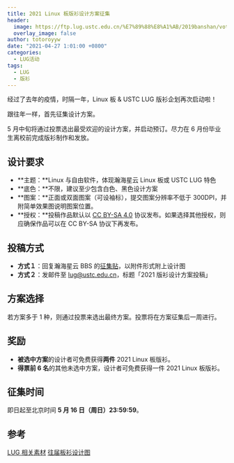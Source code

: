```yaml
---
title: 2021 Linux 板版衫设计方案征集
header:
  image: https://ftp.lug.ustc.edu.cn/%E7%89%88%E8%A1%AB/2019banshan/voting/candidate5/LUG%E7%89%88%E8%A1%AB%E8%AE%BE%E8%AE%A1%E6%8A%95%E7%A8%BF.png
  overlay_image: false
author: totoroyyw
date: "2021-04-27 1:01:00 +0800"
categories:
  - LUG活动
tags:
  - LUG
  - 版衫
---
```


经过了去年的疫情，时隔一年，Linux 板 & USTC LUG 版衫企划再次启动啦！

跟往年一样，首先征集设计方案。

5 月中旬将通过投票选出最受欢迎的设计方案，并启动预订。尽力在 6 月份毕业生离校前完成版衫制作和发放。

## 设计要求

- **主题：**Linux 与自由软件，体现瀚海星云 Linux 板或 USTC LUG 特色
- **底色：**不限，建议至少包含白色、黑色设计方案
- **图案：**正面或双面图案（可设袖标），提交图案分辨率不低于 300DPI，并附简单效果图说明图案位置。
- **授权：**投稿作品默认以 [CC BY-SA 4.0](https://creativecommons.org/licenses/by-sa/4.0/) 协议发布。如果选择其他授权，则应确保作品可以在 CC BY-SA 协议下再发布。

## 投稿方式

- **方式１**：回复瀚海星云 BBS 的[征集贴](https://bbs.ustc.edu.cn/cgi/bbscon?bn=Linux&fn=M6087D60B&num=20000)，以附件形式附上设计图
- **方式２**：发邮件至 [lug@ustc.edu.cn](mailto:lug@ustc.edu.cn)，标题「2021 版衫设计方案投稿」

## 方案选择

若方案多于 1 种，则通过投票来选出最终方案。投票将在方案征集后一周进行。

## 奖励

- **被选中方案**的设计者可免费获得**两件** 2021 Linux 板版衫。
- **得票前 6 名**的其他未选中方案，设计者可免费获得一件 2021 Linux 板版衫。

## 征集时间

即日起至北京时间 **5 月 16 日（周日）23:59:59**。

## 参考

[LUG 相关素材](https://ftp.lug.ustc.edu.cn/misc/)
[往届板衫设计图](https://ftp.lug.ustc.edu.cn/%E7%89%88%E8%A1%AB/)
